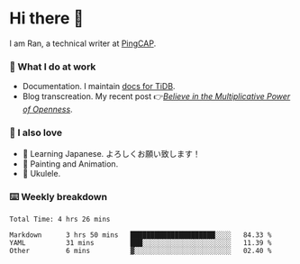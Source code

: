 # Hi there 👋

I am Ran, a technical writer at [PingCAP](https://pingcap.com/).

### 📝 What I do at work

- Documentation. I maintain [docs for TiDB](https://github.com/pingcap/docs).
- Blog transcreation. My recent post 👉[*Believe in the Multiplicative Power of Openness*](https://pingcap.com/blog/believe-in-the-multiplicative-power-of-openness-open-source-community).

### 🤠 I also love

- 💬 Learning Japanese. よろしくお願い致します！
- 🎨 Painting and Animation.
- 🎵 Ukulele.

### ⌨️ Weekly breakdown

<!--START_SECTION:waka-->

```text
Total Time: 4 hrs 26 mins

Markdown      3 hrs 50 mins   █████████████████████░░░░   84.33 %
YAML          31 mins         ███░░░░░░░░░░░░░░░░░░░░░░   11.39 %
Other         6 mins          ▓░░░░░░░░░░░░░░░░░░░░░░░░   02.40 %
```

<!--END_SECTION:waka-->
